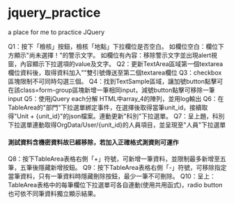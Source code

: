 # jquery_practice
a place for me to practice JQuery

Q1：按下「檢核」按鈕，檢核「地點」下拉欄位是否空白。
如欄位空白：欄位下方顯示"尚未選擇！"的警示文字。
如欄位有內容：移除警示文字並出現alert視窗，內容顯示下拉選項的value及文字。
Q2：更新TextArea區域第一個textarea欄位資料後，取得資料加入""雙引號傳送至第二個textarea欄位
Q3：checkbox區塊限制不可同時勾選三個。
Q4：找到TextSample區域，讓加號button點擊可在該class=form-group區塊新增一筆相同input，減號button點擊可移除一筆input
Q5：使用jQuery each分解 HTML中array_4的陣列，並用log輸出
Q6：在TableArea的"部門"下拉選單綁定事件，在選擇後取得當筆unit_id，接續取得"Unit + {unit_id}"的json檔案。連動更新"科別"下拉選單。
Q7：呈上題，科別下拉選單連動取得OrgData/User/{unit_id}的人員項目，並呈現至"人員"下拉選單
#### 測試資料含機密資料故已經移除，若加入正確格式測資則可運作
Q8：按下TableArea表格右側「+」符號，可新增一筆資料，並限制最多新增至五筆，五筆後隱藏新增按鈕。
Q9：按下TableArea表格右側「-」符號，可移除指定當筆資料，只有一筆資料時隱藏刪除按鈕，最少一筆不可刪除。
Q10：呈上： TableArea表格中的每筆欄位下拉選單可各自連動(使用共用函式)，radio button也可依不同筆資料獨立顯示結果。
